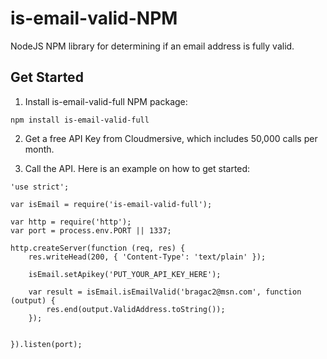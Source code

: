 # is-email-valid-NPM
NodeJS NPM library for determining if an email address is fully valid.

## Get Started

1. Install is-email-valid-full NPM package:

```
npm install is-email-valid-full
```

2. Get a free API Key from Cloudmersive, which includes 50,000 calls per month.

3. Call the API.  Here is an example on how to get started:

```
'use strict';

var isEmail = require('is-email-valid-full');

var http = require('http');
var port = process.env.PORT || 1337;

http.createServer(function (req, res) {
    res.writeHead(200, { 'Content-Type': 'text/plain' });

    isEmail.setApikey('PUT_YOUR_API_KEY_HERE');

    var result = isEmail.isEmailValid('bragac2@msn.com', function (output) {
        res.end(output.ValidAddress.toString());
    });

    
}).listen(port);
```
